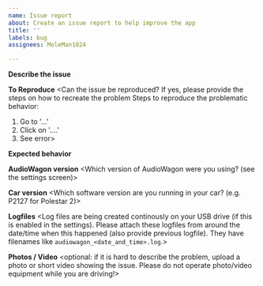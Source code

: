 ```yaml
---
name: Issue report
about: Create an issue report to help improve the app
title: ''
labels: bug
assignees: MoleMan1024

---
```


**Describe the issue**
<Provide a description of the problem that happened. Describe all steps that you did exactly. Please write down the date and time of when the issue occured.>

**To Reproduce**
<Can the issue be reproduced? If yes, please provide the steps on how to recreate the problem
Steps to reproduce the problematic behavior:
1. Go to '...'
2. Click on '....'
3. See error>

**Expected behavior**
<Describe what you expected to happen>

**AudioWagon version**
<Which version of AudioWagon were you using? (see the settings screen)>

**Car version**
<Which software version are you running in your car? (e.g. P2127 for Polestar 2)>

**Logfiles**
<Log files are being created continously on your USB drive (if this is enabled in the settings). Please attach these logfiles from around the date/time when this happened (also provide previous logfile). They have filenames like `audiowagon_<date_and_time>.log`.>

**Photos / Video**
<optional: if it is hard to describe the problem, upload a photo or short video showing the issue. Please do not operate photo/video equipment while you are driving!>
